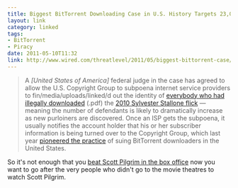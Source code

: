 ```yaml
---
title: Biggest BitTorrent Downloading Case in U.S. History Targets 23,000 Defendants
layout: link
category: linked
tags:
- BitTorrent
- Piracy
date: 2011-05-10T11:32
link: http://www.wired.com/threatlevel/2011/05/biggest-bittorrent-case/
---
```


> A _[United States of America]_ federal judge in the case has agreed to allow the U.S. Copyright Group to subpoena internet service providers to fin/media/uploads/linked/d out the identity of [everybody who had illegally downloaded](http://cdn.mylesbraithwaite.com/media/uploads/journal/2011-05-10-biggest-bittorrent-downloading-case-in-us-history-targets-23000-defendants/nuimagediscovery.pdf) (.pdf) the [2010 Sylvester Stallone flick](http://www.imdb.com/media/rm2584972032/tt1320253) — meaning the number of defendants is likely to dramatically increase as new purloiners are discovered. Once an ISP gets the subpoena, it usually notifies the account holder that his or her subscriber information is being turned over to the Copyright Group, which last year [pioneered the practice](http://www.wired.com/threatlevel/2011/03/bittorrent/) of suing BitTorrent downloaders in the United States.

So it's not enough that you [beat Scott Pilgrim in the box office](http://www.mtv.com/news/articles/1645818/why-expendables-soared-scott-pilgrim-crashed-at-box-office.jhtml "Why 'Expendables' Soared, 'Scott Pilgrim' Crashed At Box Office") now you want to go after the very people who didn't go to the movie theatres to watch Scott Pilgrim.